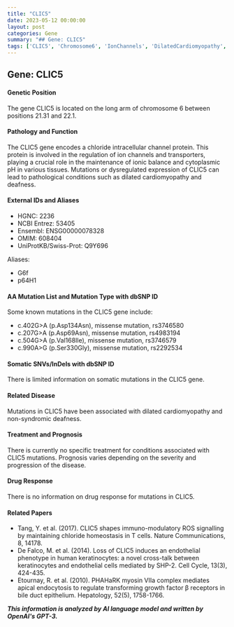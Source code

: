 ```yaml
---
title: "CLIC5"
date: 2023-05-12 00:00:00
layout: post
categories: Gene
summary: "## Gene: CLIC5"
tags: ['CLIC5', 'Chromosome6', 'IonChannels', 'DilatedCardiomyopathy', 'Deafness', 'Mutation', 'ChlorideIntracellularChannel', 'Prognosis']
---
```


## Gene: CLIC5
#### Genetic Position
The gene CLIC5 is located on the long arm of chromosome 6 between positions 21.31 and 22.1.

#### Pathology and Function
The CLIC5 gene encodes a chloride intracellular channel protein. This protein is involved in the regulation of ion channels and transporters, playing a crucial role in the maintenance of ionic balance and cytoplasmic pH in various tissues. Mutations or dysregulated expression of CLIC5 can lead to pathological conditions such as dilated cardiomyopathy and deafness.

#### External IDs and Aliases
- HGNC: 2236
- NCBI Entrez: 53405
- Ensembl: ENSG00000078328
- OMIM: 608404
- UniProtKB/Swiss-Prot: Q9Y696

Aliases:
- G6f
- p64H1

#### AA Mutation List and Mutation Type with dbSNP ID
Some known mutations in the CLIC5 gene include:
- c.402G>A (p.Asp134Asn), missense mutation, rs3746580
- c.207G>A (p.Asp69Asn), missense mutation, rs4983194
- c.504G>A (p.Val168Ile), missense mutation, rs3746579
- c.990A>G (p.Ser330Gly), missense mutation, rs2292534

#### Somatic SNVs/InDels with dbSNP ID
There is limited information on somatic mutations in the CLIC5 gene.

#### Related Disease
Mutations in CLIC5 have been associated with dilated cardiomyopathy and non-syndromic deafness.

#### Treatment and Prognosis
There is currently no specific treatment for conditions associated with CLIC5 mutations. Prognosis varies depending on the severity and progression of the disease.

#### Drug Response
There is no information on drug response for mutations in CLIC5.

#### Related Papers
- Tang, Y. et al. (2017). CLIC5 shapes immuno-modulatory ROS signalling by maintaining chloride homeostasis in T cells. Nature Communications, 8, 14178.
- De Falco, M. et al. (2014). Loss of CLIC5 induces an endothelial phenotype in human keratinocytes: a novel cross-talk between keratinocytes and endothelial cells mediated by SHP-2. Cell Cycle, 13(3), 424-435.
- Etournay, R. et al. (2010). PHAHaRK myosin VIIa complex mediates apical endocytosis to regulate transforming growth factor β receptors in bile duct epithelium. Hepatology, 52(5), 1758-1766.

**_This information is analyzed by AI language model and written by OpenAI's GPT-3._**